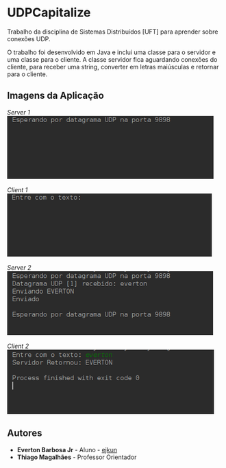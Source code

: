 # UDPCapitalize

Trabalho da disciplina de Sistemas Distribuídos [UFT] para aprender sobre conexões UDP.

O trabalho foi desenvolvido em Java e inclui uma classe para o servidor e uma classe para o cliente. A classe servidor fica aguardando conexões do cliente, para receber uma string, converter em letras maiúsculas e retornar para o cliente.

## Imagens da Aplicação

*Server 1*
![Server1](screenshots/server1.png)

*Client 1*
![Client1](screenshots/client1.png)

*Server 2*
![Server2](screenshots/server2.png)

*Client 2*
![Client2](screenshots/client2.png)

## Autores

* **Everton Barbosa Jr** - Aluno - [ejkun](https://github.com/ejkun)
* **Thiago Magalhães** - Professor Orientador